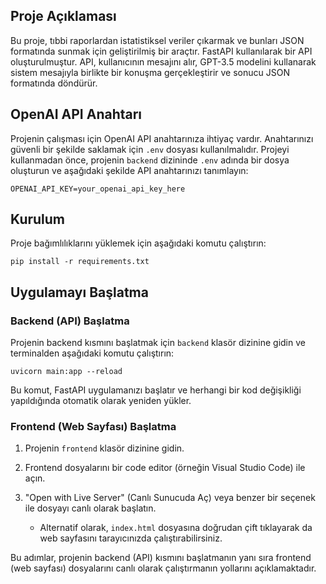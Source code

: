 ## Proje Açıklaması

Bu proje, tıbbi raporlardan istatistiksel veriler çıkarmak ve bunları JSON formatında sunmak için geliştirilmiş bir araçtır. FastAPI kullanılarak bir API oluşturulmuştur. API, kullanıcının mesajını alır, GPT-3.5 modelini kullanarak sistem mesajıyla birlikte bir konuşma gerçekleştirir ve sonucu JSON formatında döndürür.

## OpenAI API Anahtarı

Projenin çalışması için OpenAI API anahtarınıza ihtiyaç vardır. Anahtarınızı güvenli bir şekilde saklamak için `.env` dosyası kullanılmalıdır. Projeyi kullanmadan önce, projenin `backend` dizininde `.env` adında bir dosya oluşturun ve aşağıdaki şekilde API anahtarınızı tanımlayın:

```
OPENAI_API_KEY=your_openai_api_key_here
```

## Kurulum

Proje bağımlılıklarını yüklemek için aşağıdaki komutu çalıştırın:

```
pip install -r requirements.txt
```

## Uygulamayı Başlatma

### Backend (API) Başlatma

Projenin backend kısmını başlatmak için `backend` klasör dizinine gidin ve terminalden aşağıdaki komutu çalıştırın:

```
uvicorn main:app --reload
```

Bu komut, FastAPI uygulamanızı başlatır ve herhangi bir kod değişikliği yapıldığında otomatik olarak yeniden yükler.

### Frontend (Web Sayfası) Başlatma

1. Projenin `frontend` klasör dizinine gidin.

2. Frontend dosyalarını bir code editor (örneğin Visual Studio Code) ile açın.

3. "Open with Live Server" (Canlı Sunucuda Aç) veya benzer bir seçenek ile dosyayı canlı olarak başlatın. 

   - Alternatif olarak, `index.html` dosyasına doğrudan çift tıklayarak da web sayfasını tarayıcınızda çalıştırabilirsiniz.

Bu adımlar, projenin backend (API) kısmını başlatmanın yanı sıra frontend (web sayfası) dosyalarını canlı olarak çalıştırmanın yollarını açıklamaktadır. 

